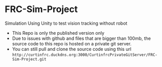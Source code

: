 # FRC-Sim-Project
Simulation Using Unity to test vision tracking without robot

- This Repo is only the published version only
- Due to issues with github and files that are bigger than 100mb, the source code to this repo is hosted on a private git server.
- You can still pull and clone the source code using this url `http://curtinfrc.duckdns.org:3000/CurtinfrcPrivateGitServer/FRC-Sim-Project.git`

